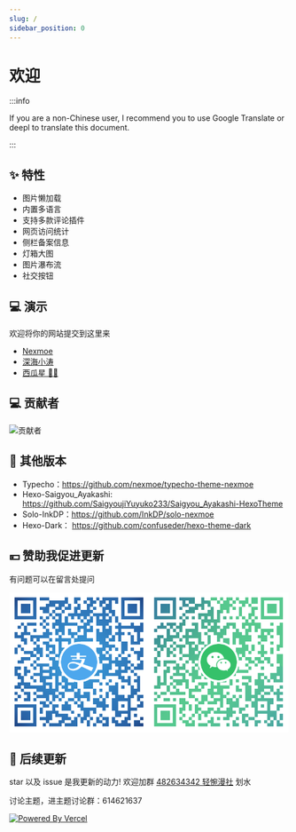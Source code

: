 ```yaml
---
slug: /
sidebar_position: 0
---
```


# 欢迎

:::info

If you are a non-Chinese user, I recommend you to use Google Translate or deepl to translate this document.

:::

## ✨ 特性

- 图片懒加载
- 内置多语言
- 支持多款评论插件
- 网页访问统计
- 侧栏备案信息
- 灯箱大图
- 图片瀑布流
- 社交按钮

## 💻 演示

欢迎将你的网站提交到这里来

- [Nexmoe](https://nexmoe.com/)
- [深海小涛](https://hexo.xtaolink.cn/)
- [西瓜星 🍉✨](https://suikastar.com/)

## 💻 贡献者

![贡献者](https://opencollective.com/hexo-theme-nexmoe/contributors.svg?width=890&button=false)

## 🎇 其他版本

- Typecho：https://github.com/nexmoe/typecho-theme-nexmoe
- Hexo-Saigyou_Ayakashi: https://github.com/SaigyoujiYuyuko233/Saigyou_Ayakashi-HexoTheme
- Solo-InkDP：https://github.com/InkDP/solo-nexmoe
- Hexo-Dark： https://github.com/confuseder/hexo-theme-dark

## 💴 赞助我促进更新

有问题可以在留言处提问 

![支付二维码](welcome/ee0093ead3ca8145522ba766c3f9a0ee.png)

## 🍻 后续更新

star 以及 issue 是我更新的动力! 欢迎加群 [482634342 轻惋漫社](https://jq.qq.com/?_wv=1027&k=5CfKHun) 划水

讨论主题，进主题讨论群：614621637

[![Powered By Vercel](https://www.datocms-assets.com/31049/1618983297-powered-by-vercel.svg "Powered By Vercel")](https://vercel.com/?utm_source=theme-nexmoe&utm_campaign=oss "Powered By Vercel")
